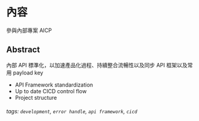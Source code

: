 # 內容

參與內部專案 AICP
## Abstract 
內部 API 標準化，以加速產品化過程、持續整合流暢性以及同步 API 框架以及常用 payload key

- API Framework standardization
- Up to date CICD control flow
- Project structure

###### tags: `development`, `error handle`, `api framework`, `cicd`
